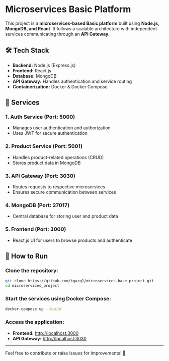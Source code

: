 # Microservices Basic Platform

This project is a **microservices-based Basic platform** built using **Node.js, MongoDB, and React**. It follows a scalable architecture with independent services communicating through an **API Gateway**.

## 🛠️ Tech Stack

- **Backend:** Node.js (Express.js)  
- **Frontend:** React.js  
- **Database:** MongoDB  
- **API Gateway:** Handles authentication and service routing  
- **Containerization:** Docker & Docker Compose  

## 📌 Services

### 1. Auth Service (Port: 5000)
- Manages user authentication and authorization
- Uses JWT for secure authentication

### 2. Product Service (Port: 5001)
- Handles product-related operations (CRUD)
- Stores product data in MongoDB

### 3. API Gateway (Port: 3030)
- Routes requests to respective microservices
- Ensures secure communication between services

### 4. MongoDB (Port: 27017)
- Central database for storing user and product data

### 5. Frontend (Port: 3000)
- React.js UI for users to browse products and authenticate

## 🚀 How to Run

### Clone the repository:
```bash
git clone https://github.com/kgarg1/microservices-base-project.git  
cd microservices_project 
```

### Start the services using Docker Compose:
```bash
docker-compose up --build  
```

### Access the application:
- **Frontend:** [http://localhost:3000](http://localhost:3000)  
- **API Gateway:** [http://localhost:3030](http://localhost:3030)  

---
Feel free to contribute or raise issues for improvements! 🚀

